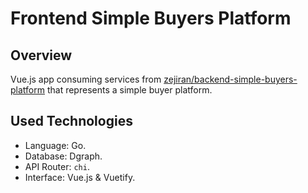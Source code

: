 # Frontend Simple Buyers Platform

## Overview

Vue.js app consuming services from 
<a href='https://github.com/zejiran/backend-simple-buyers-platform'>zejiran/backend-simple-buyers-platform</a>
that represents a simple buyer platform.

## Used Technologies

- Language: Go.
- Database: Dgraph.
- API Router: ```chi```.
- Interface: Vue.js & Vuetify.